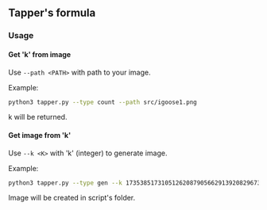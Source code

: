 ## Tapper's formula

### Usage

#### Get 'k' from image

Use `--path <PATH>` with path to your image.

Example:
```bash
python3 tapper.py --type count --path src/igoose1.png
```
k will be returned.

#### Get image from 'k'

Use `--k <K>` with 'k' (integer) to generate image.

Example:
```bash
python3 tapper.py --type gen --k 17353851731051262087905662913920829673461393010334499443574849522730264504652915158970923923588449833008118855990102893800975179009179904689654192441623424736515197919992264589952753929536574083438170367379883706936779154707395871648894031113537795629097037378202691744980585574769920683003823879381680678895081831508662806381159922527833772520198344429707915502605328616225604923770254319282590514824705902716450530713211200414659939072475136
```
Image will be created in script's folder.

